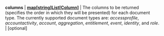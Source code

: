 **columns** | [**map[string]List[Column]**](https://docs.python.org/3/tutorial/datastructures.html#more-on-lists) | The columns to be returned (specifies the order in which they will be presented) for each document type.  The currently supported document types are: _accessprofile_, _accountactivity_, _account_, _aggregation_, _entitlement_, _event_, _identity_, and _role_.  | [optional] 